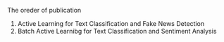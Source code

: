 The oreder of publication

1. Active Learning for Text Classification and Fake News Detection
2. Batch Active Learnibg for Text Classification and Sentiment Analysis